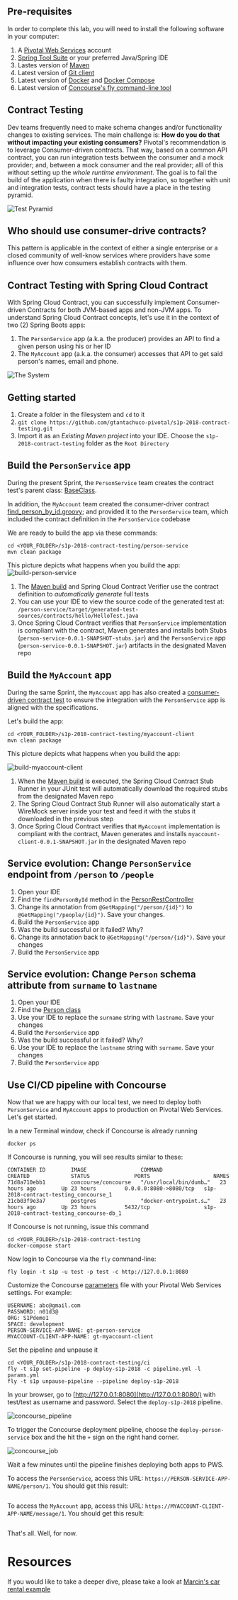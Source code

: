 ## Pre-requisites
In order to complete this lab, you will need to install the following software in your computer:
1) A [Pivotal Web Services](https://run.pivotal.io) account
1) [Spring Tool Suite](https://spring.io/tools) or your preferred Java/Spring IDE
1) Lastes version of [Maven](https://maven.apache.org/)
1) Latest version of [Git client](https://git-scm.com/)
1) Latest version of [Docker](https://www.docker.com/) and [Docker Compose](https://docs.docker.com/compose/)
1) Latest version of [Concourse's fly command-line tool](https://github.com/concourse/fly)

## Contract Testing
Dev teams frequently need to make schema changes and/or functionality changes to existing services.
The main challenge is: __How do you do that without impacting your existing consumers?__ Pivotal's recommendation is to leverage Consumer-driven contracts. That way, based on a common API contract, you can run integration tests between the consumer and a mock provider; and, between a mock consumer and the real provider; alll of this without setting up the _whole runtime environment_. 
The goal is to fail the build of the application when there is faulty integration, so together with unit and integration tests, contract tests should have a place in the testing pyramid.

![Test Pyramid](testing_pyramid.png)

## Who should use consumer-drive contracts?
This pattern is applicable in the context of either a single enterprise or a closed community of well-know services where providers have some influence over how consumers establish contracts with them.

## Contract Testing with Spring Cloud Contract
With Spring Cloud Contract, you can successfully implement Consumer-driven Contracts for both JVM-based apps and non-JVM apps. To understand Spring Cloud Contract concepts, let's use it in the context of two (2) Spring Boots apps:

1) The `PersonService` app (a.k.a. the producer) provides an API to find a given person using his or her ID
1) The `MyAccount` app (a.k.a. the consumer) accesses that API to get said person's names, email and phone. 

![The System](TheSystem.png)

## Getting started
1) Create a folder in the filesystem and `cd` to it
1) `git clone https://github.com/gtantachuco-pivotal/s1p-2018-contract-testing.git`
1) Import it as an _Existing Maven project_ into your IDE. Choose the `s1p-2018-contract-testing` folder as the `Root Directory`

## Build the `PersonService` app
During the present Sprint, the `PersonService` team creates the contract test's parent class: [BaseClass](person-service/src/test/java/hello/BaseClass.java).

In addition, the `MyAccount` team created the consumer-driver contract [find_person_by_id.groovy](person-service/src/test/resources/contracts/hello/find_person_by_id.groovy); and provided it to the `PersonService` team, which included the contract definition in the `PersonService` codebase

We are ready to build the app via these commands:
```
cd <YOUR_FOLDER>/s1p-2018-contract-testing/person-service
mvn clean package
```
This picture depicts what happens when you build the app:
![build-person-service](build-person-service.png)

1) The [Maven build](person-service/pom.xml) and Spring Cloud Contract Verifier use the contract definition to _automatically generate_ full tests
1) You can use your IDE to view the source code of the generated test at: `/person-service/target/generated-test-sources/contracts/hello/HelloTest.java`
1) Once Spring Cloud Contract verifies that `PersonService` implementation is compliant with the contract, Maven generates and installs both Stubs (`person-service-0.0.1-SNAPSHOT-stubs.jar`) and the `PersonService` app (`person-service-0.0.1-SNAPSHOT.jar`) artifacts in the designated Maven repo

## Build the `MyAccount` app
During the same Sprint, the `MyAccount` app has also created a [consumer-driven contract test](/myaccount-client/src/test/java/hello/MyAccountApplicationTest.java) to ensure the integration with the `PersonService` app is aligned with the specifications.

Let's build the app:
```
cd <YOUR_FOLDER>/s1p-2018-contract-testing/myaccount-client
mvn clean package
```
This picture depicts what happens when you build the app:

![build-myaccount-client](build-myaccount-client.png)

1) When the [Maven build](/myaccount-client/pom.xml) is executed, the Spring Cloud Contract Stub Runner in your JUnit test will automatically download the required stubs from the designated Maven repo
1) The Spring Cloud Contract Stub Runner will also automatically start a WireMock server inside your test and feed it with the stubs it downloaded in the previous step
1) Once Spring Cloud Contract verifies that `MyAccount` implementation is compliant with the contract, Maven generates and installs `myaccount-client-0.0.1-SNAPSHOT.jar` in the designated Maven repo

## Service evolution: Change `PersonService` endpoint from `/person` to `/people`
1) Open your IDE
1) Find the `findPersonById` method in the [PersonRestController](/person-service/src/main/java/hello/PersonRestController.java) 
1) Change its annotation from `@GetMapping("/person/{id}")` to `@GetMapping("/people/{id}")`. Save your changes.
1) Build the `PersonService` app
1) Was the build successful or it failed? Why?
1) Change its annotation back to `@GetMapping("/person/{id}")`. Save your changes
1) Build the `PersonService` app

## Service evolution: Change `Person` schema attribute from `surname` to `lastname`
1) Open your IDE
1) Find the [Person class](/person-service/src/main/java/hello/Person.java) 
1) Use your IDE to replace the `surname` string with `lastname`. Save your changes
1) Build the `PersonService` app
1) Was the build successful or it failed? Why?
1) Use your IDE to replace the `lastname` string with `surname`. Save your changes
1) Build the `PersonService` app


## Use CI/CD pipeline with Concourse
Now that we are happy with our local test, we need to deploy both `PersonService` and `MyAccount` apps to production on Pivotal Web Services. Let's get started.

In a new Terminal window, check if Concourse is already running
```
docker ps
```
If Concourse is running, you will see results similar to these:
```
CONTAINER ID        IMAGE                 COMMAND                  CREATED             STATUS              PORTS                    NAMES
71d8a710ebb1        concourse/concourse   "/usr/local/bin/dumb…"   23 hours ago        Up 23 hours         0.0.0.0:8080->8080/tcp   s1p-2018-contract-testing_concourse_1
21cb03f9e3a7        postgres              "docker-entrypoint.s…"   23 hours ago        Up 23 hours         5432/tcp                 s1p-2018-contract-testing_concourse-db_1
```
If Concourse is not running, issue this command
```
cd <YOUR_FOLDER>/s1p-2018-contract-testing
docker-compose start
```
Now login to Concourse via the `fly` command-line: 
```
fly login -t s1p -u test -p test -c http://127.0.0.1:8080
```

Customize the Concourse [parameters](ci/params.yml) file with your Pivotal Web Services settings. For example:
```
USERNAME: abc@gmail.com
PASSWORD: n01d3@
ORG: S1Pdemo1
SPACE: development
PERSON-SERVICE-APP-NAME: gt-person-service
MYACCOUNT-CLIENT-APP-NAME: gt-myaccount-client
```
Set the pipeline and unpause it
```
cd <YOUR_FOLDER>/s1p-2018-contract-testing/ci
fly -t s1p set-pipeline -p deploy-s1p-2018 -c pipeline.yml -l params.yml
fly -t s1p unpause-pipeline --pipeline deploy-s1p-2018
```
In your browser, go to [http://127.0.0.1:8080](http://127.0.0.1:8080/) with test/test as username and password.
Select the `deploy-s1p-2018` pipeline.

![concourse_pipeline](concourse_pipeline.png)

To trigger the Concourse deployment pipeline, choose the `deploy-person-service` box and the hit the `+` sign on the right hand corner.

![concourse_job](concourse_job.png)

Wait a few minutes until the pipeline finishes deploying both apps to PWS.

To access the `PersonService`, access this URL: `https://PERSON-SERVICE-APP-NAME/person/1`. You should get this result:
```
```

To access the `MyAccount` app, access this URL: `https://MYACCOUNT-CLIENT-APP-NAME/message/1`. You should get this result:
```
```
That's all. Well, for now.

# Resources
If you would like to take a deeper dive, please take a look at [Marcin's car rental example](https://github.com/marcingrzejszczak/sc-contract-car-rental)
